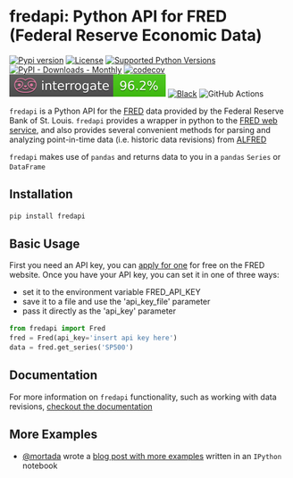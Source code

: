 # fredapi: Python API for FRED (Federal Reserve Economic Data)
<!-- badges: start -->

[![Pypi version](https://img.shields.io/pypi/v/fredapi.svg)](https://pypi.python.org/pypi/fredapi/)
[![License](https://img.shields.io/badge/License-Apache_2.0-blue.svg)](https://opensource.org/licenses/Apache-2.0)
[![Supported Python Versions](https://img.shields.io/pypi/pyversions/fredapi)](https://pypi.python.org/pypi/fredapi)
[![PyPI - Downloads - Monthly](https://img.shields.io/pypi/dm/fredapi.svg)](https://pypi.python.org/pypi/fredapi)
[![codecov](https://codecov.io/gh/gw-moore/fredapi/branch/general-pkg-improvements/graph/badge.svg?token=WNLH3B9NIZ)](https://codecov.io/gh/gw-moore/fredapi)
[![Interrogate](docs/_static/interrogate_badge.svg)](https://interrogate.readthedocs.io/en/latest/)
[![Black](https://img.shields.io/badge/code%20style-black-000000.svg)](https://github.com/psf/black)
![GitHub Actions](https://img.shields.io/badge/githubactions-%232671E5.svg?style=flat&logo=githubactions&logoColor=white)

<!-- badges: end -->

`fredapi` is a Python API for the [FRED](http://research.stlouisfed.org/fred2/) data provided by the
Federal Reserve Bank of St. Louis. `fredapi` provides a wrapper in python to the
[FRED web service](http://api.stlouisfed.org/docs/fred/), and also provides several convenient methods
for parsing and analyzing point-in-time data (i.e. historic data revisions) from [ALFRED](http://research.stlouisfed.org/tips/alfred/)

`fredapi` makes use of `pandas` and returns data to you in a `pandas` `Series` or `DataFrame`

## Installation

```sh
pip install fredapi
```

## Basic Usage

First you need an API key, you can [apply for one](http://api.stlouisfed.org/api_key.html) for free on the FRED website.
Once you have your API key, you can set it in one of three ways:

* set it to the environment variable FRED_API_KEY
* save it to a file and use the 'api_key_file' parameter
* pass it directly as the 'api_key' parameter

```python
from fredapi import Fred
fred = Fred(api_key='insert api key here')
data = fred.get_series('SP500')
```

## Documentation

For more information on `fredapi` functionality, such as working with data revisions, [checkout the documentation](https://gw-moore.github.io/fredapi/index.html)

## More Examples
- [@mortada](https://github.com/mortada) wrote a [blog post with more examples](http://mortada.net/python-api-for-fred.html) written in an `IPython` notebook
